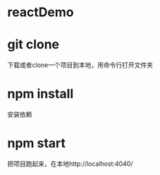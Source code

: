 # reactDemo

# git clone

下载或者clone一个项目到本地，用命令行打开文件夹

# npm install

安装依赖

# npm start

把项目跑起来，在本地http://localhost:4040/